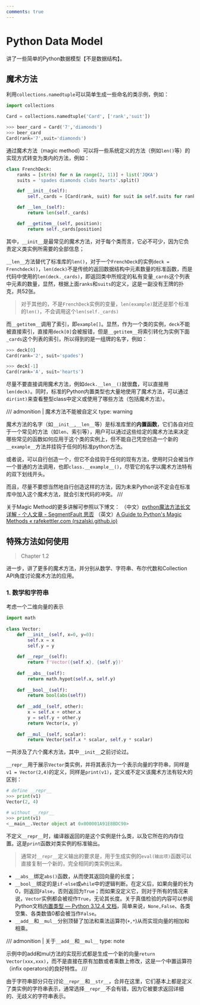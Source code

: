 ```yaml
---
comments: true
---
```

# Python Data Model

讲了一些简单的Python数据模型【不是数据结构】。

## 魔术方法

利用`collections.namedtuple`可以简单生成一些命名的类示例，例如：

```python
import collections

Card = collections.namedtuple('Card', ['rank','suit'])

>>> beer_card = Card('7','diamonds')
>>> beer_card
Card(rank='7',suit='diamonds')
```

通过魔术方法（magic method）可以将一些系统定义的方法（例如`len()`等）的实现方式转变为类内的方法，例如：

```python
class FrenchDeck:
    ranks = [str(n) for n in range(2, 11)] + list('JQKA')
    suits = 'spades diamonds clubs hearts'.split()

    def __init__(self):
        self._cards = [Card(rank, suit) for suit in self.suits for rank in self.ranks]

    def __len__(self):
        return len(self._cards)

    def __getitem__(self, position):
        return self._cards[position]
```

其中，`__init__`是最常见的魔术方法，对于每个类而言，它必不可少，因为它负责定义类实例所需要的全部信息；

`__len__`方法替代了标准库的`len()`，对于一个`FrenchDeck`的实例`deck = Frenchdeck()`，`len(deck)`不是传统的返回数据结构中元素数量的标准函数，而是代码中使用的`len(deck._cards)`，即返回类中所规定的私有变量`_cards`这个列表中元素的数量，显然，根据上面`ranks`和`suits`的定义，这是一副没有王牌的扑克，共52张。

> 对于其他的，不是`FrenchDeck`实例的变量，`len(example)`就还是那个标准的`len()`，不会调用这个`len(self._cards)`

而`__getitem__`调用了索引，即`example[]`。显然，作为一个类的实例，`deck`不能被直接索引，直接用`deck[0]`会被报错，但是`__getitem__`将索引转化为实例下面`_cards`这个列表的索引，所以得到的是一组牌的名字，例如：

```python
>>> deck[0]
Card(rank='2', suit='spades')

>>> deck[-1]
Card(rank='A', suit='hearts')
```

尽量不要直接调用魔术方法，例如`deck.__len__()`就很蠢，可以直接用`len(deck)`。同时，标准的Python内置类型也大量地使用了魔术方法，可以通过`dir(int)`来查看整型class中定义或使用了哪些方法（包括魔术方法）。

/// admonition | 魔术方法不能被自定义
        type: warning

魔术方法的名字（如`__init__`,`__len__`等）是标准库里的**内置函数**，它们各自对应于一个常见的方法（如`len`、索引等），用户可以通过这些给定的魔术方法来决定哪些常见的函数如何应用于这个类的实例上，但不能自己凭空创造一个新的`__example__`方法并挂钩于任何的标准python方法。

或者说，可以自行创造一个，但它不会挂钩于任何的现有方法，使用时只会被当作一个普通的方法调用，也即`class.__example__()`，尽管它的名字以魔术方法特有的双下划线开头。

而且，尽量不要想当然地自行创造这样的方法，因为未来Python说不定会在标准库中加入这个魔术方法，就会引发代码的冲突。
///

关于Magic Method的更多讲解可参照以下博文：
（中文）[python魔法方法长文详解 - 个人文章 - SegmentFault 思否](https://segmentfault.com/a/1190000040286979)
（英文）[A Guide to Python's Magic Methods « rafekettler.com (rszalski.github.io)](https://rszalski.github.io/magicmethods/)

## 特殊方法如何使用

> Chapter 1.2

进一步，讲了更多的魔术方法，并分别从数学、字符串、布尔代数和Collection API角度讨论魔术方法的应用。

### 1. 数学和字符串

考虑一个二维向量的表示

```python
import math  
  
class Vector:  
    def __init__(self, x=0, y=0):  
        self.x = x  
        self.y = y  
        
    def __repr__(self):  
        return f'Vector({self.x}, {self.y})'  
          
    def __abs__(self):  
        return math.hypot(self.x, self.y)  
        
    def __bool__(self):  
        return bool(abs(self))  
        
    def __add__(self, other):  
        x = self.x + other.x  
        y = self.y + other.y  
        return Vector(x, y)  
        
    def __mul__(self, scalar):  
        return Vector(self.x * scalar, self.y * scalar)
```

一共涉及了六个魔术方法，其中`__init__`之前讨论过。

`__repr__`用于展示`Vector`类实例，并将其表示为一个表示向量的字符串，同样是`v1 = Vector(2,4)`的定义，同样是`print(v1)`，定义或不定义该魔术方法有较大的区别：

```python
# define __repr__
>>> print(v1)
Vector(2, 4)

# without __repr__
>>> print(v1)
<__main__.Vector object at 0x000001A91E8BDC90>
```

不定义`__repr__`时，编译器返回的是这个实例是什么类，以及它所在的内存位置。这是`print`函数对类实例的标准输出。

> 通常对`__repr__`定义输出的要求是，用于生成实例的`eval(输出项)`函数可以直接复制一个新的，完全相同的类实例出来。

- `__abs__`绑定`abs()`函数，从而使其返回向量的长度；
- `__bool__`绑定的是`if-else`或`while`中的逻辑判断。在定义后，如果向量的长为0，则返回`False`，否则返回为`True`；而如果没定义它，则对于所有的情况来说，`Vector`实例都会被视作`True`，无论其长度。关于真值检验的内容可以参阅Python文档[内置类型 — Python 3.12.4 文档](https://docs.python.org/zh-cn/3/library/stdtypes.html#truth)，简单来说，`None,False`、各类空集、各类数值0都会被当作`False`。
- `__add__`和`__mul__`分别顶替了加法和乘法运算符(`+,*`)从而实现向量的相加和相乘。

/// admonition | 关于`__add__`和`__mul__`
        type: note

示例中的add和mul方法的实现形式都是生成一个新的向量`return Vector(xxx,xxx)`，而不是直接在原有加数或者乘数上修改，这是一个中置运算符（infix operators)的良好特性。
///

由于字符串部分只在讨论`__repr__`和`__str__`，合并在这里，它们基本上都是定义了类实例的字符串表示，通常选择`__repr__`不会有错，因为它被要求返回详细的、无歧义的字符串表示。
